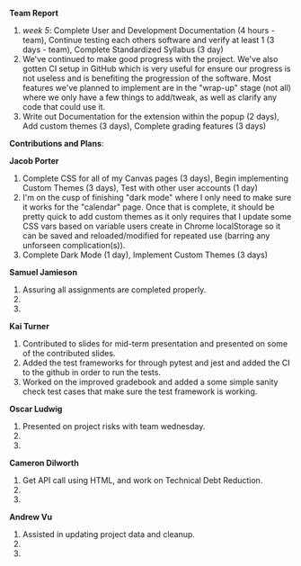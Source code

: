 **Team Report**
  1. *week 5*: Complete User and Development Documentation (4 hours - team), Continue testing each others software and verify at least 1 (3 days - team), Complete Standardized Syllabus (3 day)
  2. We've continued to make good progress with the project. We've also gotten CI setup in GitHub which is very useful for ensure our progress is not useless and is benefiting the progression of the software. Most features we've planned to implement are in the "wrap-up" stage (not all) where we only have a few things to add/tweak, as well as clarify any code that could use it. 
  3. Write out Documentation for the extension within the popup (2 days), Add custom themes (3 days), Complete grading features (3 days)

**Contributions and Plans**:

  **Jacob Porter**
1. Complete CSS for all of my Canvas pages (3 days), Begin implementing Custom Themes (3 days), Test with other user accounts (1 day)
2. I'm on the cusp of finishing "dark mode" where I only need to make sure it works for the "calendar" page. Once that is complete, it should be pretty quick to add custom themes as it only requires that I update some CSS vars based on variable users create in Chrome localStorage so it can be saved and reloaded/modified for repeated use (barring any unforseen complication(s)). 
3. Complete Dark Mode (1 day), Implement Custom Themes (3 days)

  **Samuel Jamieson**
1. Assuring all assignments are completed properly.
2. 
3. 


 **Kai Turner**
1. Contributed to slides for mid-term presentation and presented on some of the contributed slides.
2. Added the test frameworks for through pytest and jest and added the CI to the github in order to run the tests.
3. Worked on the improved gradebook and added a some simple sanity check test cases that make sure the test framework is working.
  
  **Oscar Ludwig** 
1. Presented on project risks with team wednesday.
2. 
4. 

  **Cameron Dilworth**
1. Get API call using HTML, and work on Technical Debt Reduction.
2. 
3. 

  **Andrew Vu**
1. Assisted in updating project data and cleanup.
2. 
3. 
